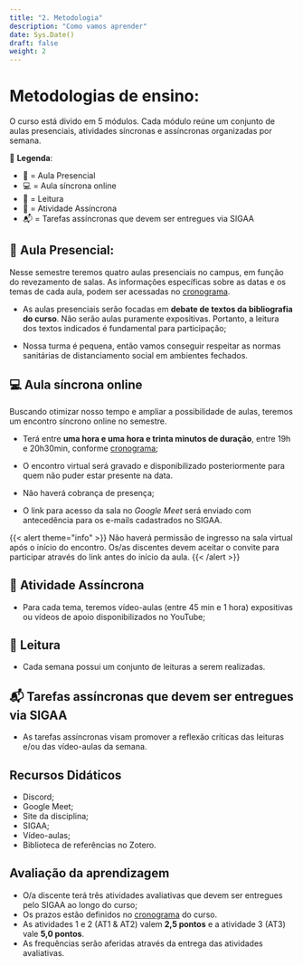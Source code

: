 ```yaml
---
title: "2. Metodologia"
description: "Como vamos aprender"
date: Sys.Date()
draft: false
weight: 2
---
```


# Metodologias de ensino:

O curso está divido em 5 módulos. Cada módulo reúne um conjunto de aulas presenciais, atividades síncronas e assíncronas organizadas por semana.

📢 **Legenda**: 

- 🙋 = Aula Presencial
- 💻 = Aula síncrona online
- 📖 = Leitura
- 🤖 = Atividade Assíncrona
- 📬 = Tarefas assíncronas que devem ser entregues via SIGAA

## 🙋 Aula Presencial:

Nesse semestre teremos quatro aulas presenciais no campus, em função do revezamento de salas. As informações específicas sobre as datas e os temas de cada aula, podem ser acessadas no [cronograma](3-cronograma).

- As aulas presenciais serão focadas em **debate de textos da bibliografia do curso**. Não serão aulas puramente expositivas. Portanto, a leitura dos textos indicados é fundamental para participação;

- Nossa turma é pequena, então vamos conseguir respeitar as normas sanitárias de distanciamento social em ambientes fechados.

## 💻 Aula síncrona online

Buscando otimizar nosso tempo e ampliar a possibilidade de aulas, teremos um encontro síncrono online no semestre.

- Terá entre **uma hora e uma hora e trinta minutos de duração**, entre 19h e 20h30min, conforme [cronograma](https://cclhm0057.netlify.app/programa/3-cronograma/);

- O encontro virtual será gravado e disponibilizado posteriormente para quem não puder estar presente na data.

- Não haverá cobrança de presença;
  
- O link para acesso da sala no _Google Meet_ será enviado com antecedência para os e-mails cadastrados no SIGAA. 

{{< alert theme="info" >}} Não haverá permissão de ingresso na sala virtual após o início do encontro. Os/as discentes devem aceitar o convite para participar através do link antes do início da aula. {{< /alert >}}

## 🤖 Atividade Assíncrona

- Para cada tema, teremos vídeo-aulas (entre 45 min e 1 hora) expositivas ou vídeos de apoio disponibilizados no YouTube;

## 📖 Leitura

- Cada semana possui um conjunto de leituras a serem realizadas.

## 📬 Tarefas assíncronas que devem ser entregues via SIGAA

- As tarefas assíncronas visam promover a reflexão críticas das leituras e/ou das vídeo-aulas da semana.

## Recursos Didáticos

- Discord;
- Google Meet;
- Site da disciplina;
- SIGAA;
- Vídeo-aulas;
- Biblioteca de referências no Zotero.

## Avaliação da aprendizagem

- O/a discente terá três atividades avaliativas que devem ser entregues pelo SIGAA ao longo do curso;
- Os prazos estão definidos no [cronograma](https://cclhm0057.netlify.app/programa/3-cronograma/) do curso.
- As atividades 1 e 2 (AT1 & AT2) valem **2,5 pontos** e a atividade 3 (AT3) vale **5,0 pontos**.
- As frequências serão aferidas através da entrega das atividades avaliativas.
